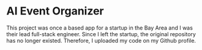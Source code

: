 # AI Event Organizer
This project was once a based app for a startup in the Bay Area and I was their lead full-stack engineer. Since I left the startup, the original repository has no longer existed. Therefore, I uploaded my code on my Github profile.
